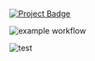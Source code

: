 <a href="https://eclairit.com:3787/fs/home/emelin/github/tonasodji/eclair_demo/last_main/PROJECT.ecd" target="_blank" >![Project Badge](https://github.com/tonasodji/eclair_badge/blob/main/badge1.svg)</a>

![example workflow](https://github.com/tonasodji/eclair_demo/actions/workflows/github-CI.yml/badge.svg)

![test](https://img.shields.io/badge/ECLAIR-default-brightgreen)
